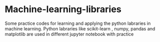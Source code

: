 # Machine-learning-libraries
Some practice codes for learning and applying the python labraries in machine learning.
Python labraries like scikit-learn , numpy, pandas and matplotlib are used in different jupyter notebook with practice 
